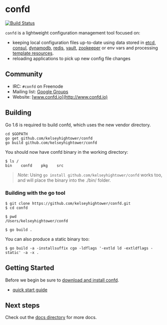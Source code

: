 # confd

[![Build Status](https://travis-ci.org/kelseyhightower/confd.svg?branch=master)](https://travis-ci.org/kelseyhightower/confd)

`confd` is a lightweight configuration management tool focused on:

* keeping local configuration files up-to-date using data stored in [etcd](https://github.com/coreos/etcd),
  [consul](http://consul.io), [dynamodb](http://aws.amazon.com/dynamodb/), [redis](http://redis.io),
  [vault](https://vaultproject.io), [zookeeper](https://zookeeper.apache.org) or env vars and processing [template resources](docs/template-resources.md).
* reloading applications to pick up new config file changes

## Community

* IRC: `#confd` on Freenode
* Mailing list: [Google Groups](https://groups.google.com/forum/#!forum/confd-users)
* Website: [www.confd.io](http://www.confd.io)

## Building

Go 1.6 is required to build confd, which uses the new vendor directory.

```
cd $GOPATH
go get github.com/kelseyhightower/confd
go build github.com/kelseyhightower/confd
```

You should now have confd binary in the working directory:

```
$ ls /
bin    confd    pkg    src
```

> *Note*: Using `go install github.com/kelseyhightower/confd` works too, and will place the binary into the ./bin/ folder.

### Building with the go tool

```
$ git clone https://github.com/kelseyhightower/confd.git
$ cd confd
```

```
$ pwd
/Users/kelseyhightower/confd
```

```
$ go build .
```

You can also produce a static binary too:

```
$ go build -a -installsuffix cgo -ldflags '-extld ld -extldflags -static' -a -x .
```

## Getting Started

Before we begin be sure to [download and install confd](docs/installation.md).

* [quick start guide](docs/quick-start-guide.md)

## Next steps

Check out the [docs directory](docs) for more docs.
